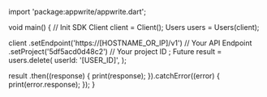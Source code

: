 import 'package:appwrite/appwrite.dart';

void main() { // Init SDK
  Client client = Client();
  Users users = Users(client);

  client
    .setEndpoint('https://[HOSTNAME_OR_IP]/v1') // Your API Endpoint
    .setProject('5df5acd0d48c2') // Your project ID
  ;
  Future result = users.delete(
    userId: '[USER_ID]',
  );

  result
    .then((response) {
      print(response);
    }).catchError((error) {
      print(error.response);
  });
}
